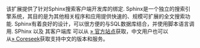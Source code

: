 该扩展提供了针对Sphinx搜索客户端开发库的绑定.
Sphinx是一个独立的搜索引擎系统，其目的是为其他相关程序和应用提供快速的、规模可扩展的全文搜索功能.
Sphinx有着良好的设计，可以很方便的与SQL数据库结合，并使用脚本语言调用.
SPhinx 以及 其客户端库 可以从
<a href="http://sphinxsearch.com/" class="link external">» 官方站点</a>获取，中文用户也可以从<a href="http://www.coreseek.cn/" class="link external">» Coreseek</a>获取支持中文的版本和服务。
